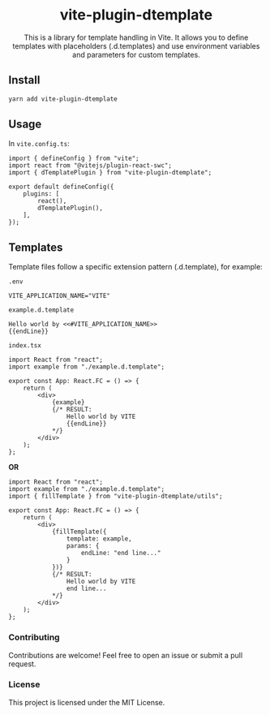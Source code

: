 <h1 align="center">vite-plugin-dtemplate</h1>

<p align="center">
  This is a library for template handling in Vite. It allows you to define templates with placeholders (.d.templates) and use environment variables and parameters for custom templates.
</p>

## Install

```sh
yarn add vite-plugin-dtemplate
```

## Usage
In `vite.config.ts`:
```tsx
import { defineConfig } from "vite";
import react from "@vitejs/plugin-react-swc";
import { dTemplatePlugin } from "vite-plugin-dtemplate";

export default defineConfig({
    plugins: [
        react(),
        dTemplatePlugin(),
    ],
});
```
## Templates
Template files follow a specific extension pattern (.d.template), for example:

`.env`
```dotenv
VITE_APPLICATION_NAME="VITE"
```

`example.d.template`
```textplain
Hello world by <<#VITE_APPLICATION_NAME>>
{{endLine}}
```

`index.tsx`

```tsx
import React from "react";
import example from "./example.d.template";

export const App: React.FC = () => {
    return (
        <div>
            {example}
            {/* RESULT:
                Hello world by VITE
                {{endLine}}
            */}
        </div>
    );
};
```

<b>OR</b>

```tsx
import React from "react";
import example from "./example.d.template";
import { fillTemplate } from "vite-plugin-dtemplate/utils";

export const App: React.FC = () => {
    return (
        <div>
            {fillTemplate({
                template: example,
                params: {
                    endLine: "end line..."
                }
            })}
            {/* RESULT:
                Hello world by VITE
                end line...
            */}
        </div>
    );
};
```
### Contributing
Contributions are welcome! Feel free to open an issue or submit a pull request.

### License
This project is licensed under the MIT License.
